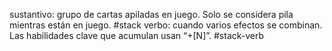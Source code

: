 sustantivo: grupo de cartas apiladas en juego. Solo se considera pila mientras están en juego.
#stack
verbo: cuando varios efectos se combinan. Las habilidades clave que acumulan usan “+[N]”.
#stack-verb